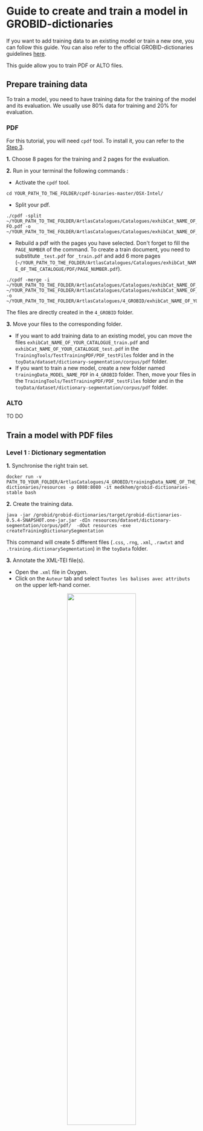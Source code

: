 # Guide to create and train a model in GROBID-dictionaries

If you want to add training data to an existing model or train a new one, you can follow this guide. You can also refer to the official GROBID-dictionaries guidelines [here](https://github.com/MedKhem/grobid-dictionaries/wiki).

This guide allow you to train PDF or ALTO files.

## Prepare training data

To train a model, you need to have training data for the training of the model and its evaluation. We usually use 80% data for training and 20% for evaluation. 
### PDF

For this tutorial, you will need `cpdf` tool. To install it, you can refer to the [Step 3](https://github.com/carolinecorbieres/ArtlasCatalogues/tree/master/3_ALTOtoPDF). 

**1.** Choose 8 pages for the training and 2 pages for the evaluation.

**2.** Run in your terminal the following commands : 

- Activate the `cpdf` tool.
```
cd YOUR_PATH_TO_THE_FOLDER/cpdf-binaries-master/OSX-Intel/
```

- Split your pdf. 
```
./cpdf -split ~/YOUR_PATH_TO_THE_FOLDER/ArtlasCatalogues/Catalogues/exhibCat_NAME_OF_THE_CATALOGUE/PDF/exhibCat_NAME_OF_THE_CATALOGUE-FO.pdf -o ~/YOUR_PATH_TO_THE_FOLDER/ArtlasCatalogues/Catalogues/exhibCat_NAME_OF_THE_CATALOGUE/PDF/%%%%.pdf
```

- Rebuild a pdf with the pages you have selected. Don't forget to fill the `PAGE_NUMBER` of the command. To create a train document, you need to substitute `_test.pdf` for `_train.pdf` and add 6 more pages (`~/YOUR_PATH_TO_THE_FOLDER/ArtlasCatalogues/Catalogues/exhibCat_NAME_OF_THE_CATALOGUE/PDF/PAGE_NUMBER.pdf`).
```
./cpdf -merge -i ~/YOUR_PATH_TO_THE_FOLDER/ArtlasCatalogues/Catalogues/exhibCat_NAME_OF_THE_CATALOGUE/PDF/PAGE_NUMBER.pdf ~/YOUR_PATH_TO_THE_FOLDER/ArtlasCatalogues/Catalogues/exhibCat_NAME_OF_THE_CATALOGUE/PDF/PAGE_NUMBER.pdf -o ~/YOUR_PATH_TO_THE_FOLDER/ArtlasCatalogues/4_GROBID/exhibCat_NAME_OF_YOUR_CATALOGUE_test.pdf
```
The files are directly created in the `4_GROBID` folder. 

**3.** Move your files to the corresponding folder.

- If you want to add training data to an existing model, you can move the files `exhibCat_NAME_OF_YOUR_CATALOGUE_train.pdf` and `exhibCat_NAME_OF_YOUR_CATALOGUE_test.pdf` in the `TrainingTools/TestTrainingPDF/PDF_testFiles` folder and in the `toyData/dataset/dictionary-segmentation/corpus/pdf` folder.
- If you want to train a new model, create a new folder named `trainingData_MODEL_NAME_PDF` in `4_GROBID` folder. Then, move your files in the `TrainingTools/TestTrainingPDF/PDF_testFiles` folder and in the `toyData/dataset/dictionary-segmentation/corpus/pdf` folder.

### ALTO

TO DO 

## Train a model with PDF files

### Level 1 : Dictionary segmentation

**1.** Synchronise the right train set.
``` 
docker run -v PATH_TO_YOUR_FOLDER/ArtlasCatalogues/4_GROBID/trainingData_NAME_OF_THE_DATASET/toyData:/grobid/grobid-dictionaries/resources -p 8080:8080 -it medkhem/grobid-dictionaries-stable bash
```

**2.** Create the training data.
```
java -jar /grobid/grobid-dictionaries/target/grobid-dictionaries-0.5.4-SNAPSHOT.one-jar.jar -dIn resources/dataset/dictionary-segmentation/corpus/pdf/  -dOut resources -exe createTrainingDictionarySegmentation
```

This command will create 5 different files (`.css`, `.rng`, `.xml`, `.rawtxt` and `.training.dictionarySegmentation`) in the `toyData` folder.

**3.** Annotate the XML-TEI file(s).

- Open the `.xml` file in Oxygen. 
- Click on the `Auteur` tab and select `Toutes les balises avec attributs` on the upper left-hand corner.

<p align="center"><img src="https://github.com/carolinecorbieres/ArtlasCatalogues/blob/master/images/GROBID-4.png" width="60%"></p>

- Then annotate the file with the `<headnote>`, `<body>` and `<footnote>` tags. Select the text you want to annotate, type `cmd + E` and choose the corresponding tag.

<p align="center"><img src="https://github.com/carolinecorbieres/ArtlasCatalogues/blob/master/images/GROBID-5.png" width="60%"></p>

**4.** Move the training files in the corresponding folder of the `dataset/dictionary-segmentation/corpus` folder.
- Move the `.xml` file in the `tei` folder.
- Move the `.css` and `.rng` files in the `css/rng` folder.
- Move the `.rawtxt` and `.training.dictionarySegmentation` files in the `raw` folder.

**5.** Move the evaluation files in the corresponding folder of the `dataset/dictionary-segmentation/evaluation` folder.
- Move the `.xml` file in the `tei` folder.
- Move the `.css` and `.rng` files in the `css/rng` folder.

**6.** Run the learning process
```
mvn generate-resources -P train_dictionary_segmentation -e
```

### Level 2 : Dictionary body segmentation

**1.** Create the training data.
```
java -jar /grobid/grobid-dictionaries/target/grobid-dictionaries-0.5.4-SNAPSHOT.one-jar.jar -dIn resources/dataset/dictionary-segmentation/corpus/pdf/  -dOut resources -exe createTrainingDictionaryBodySegmentation
```

This command will create 5 different files (`.css`, `.rng`, `.xml`, `.rawtxt` and `.dictionaryBodySegmentation`) in the `toyData` folder.

**2.** Annotate the XML-TEI file(s).

- Open the `.xml` file in Oxygen. 
- Click on the `Auteur` tab and select `Toutes les balises avec attributs` on the upper left-hand corner.
- Then annotate the file with the `<entry>` tag. Select the text you want to annotate, type `cmd + E` and choose the corresponding tag.

**IMAGE**

**3.** Move the training files in the corresponding folder of the `dataset/dictionary-body-segmentation/corpus` folder.
- Move the `.xml` file in the `tei` folder.
- Move the `.css` and `.rng` files in the `css/rng` folder.
- Move the `.rawtxt` and `.dictionaryBodySegmentation` files in the `raw` folder.

**4.** Move the evaluation files in the corresponding folder of the `dataset/dictionary-body-segmentation/evaluation` folder.
- Move the `.xml` file in the `tei` folder.
- Move the `.css` and `.rng` files in the `css/rng` folder.

**5.** Run the learning process
```
mvn generate-resources -P train_dictionary_body_segmentation -e
```

### Level 3 : Lexical entry

**1.** Create the training data.
```
java -jar /grobid/grobid-dictionaries/target/grobid-dictionaries-0.5.4-SNAPSHOT.one-jar.jar -dIn resources/dataset/dictionary-segmentation/corpus/pdf/  -dOut resources -exe createTrainingLexicalEntry
```

This command will create 5 different files (`.css`, `.rng`, `.xml`, `.rawtxt` and `.lexicalEntry`) in the `toyData` folder.

**2.** Annotate the XML-TEI file(s).

- Open the `.xml` file in Oxygen. 
- Click on the `Auteur` tab and select `Toutes les balises avec attributs` on the upper left-hand corner.
- Then annotate the file with the `<lemma>` and `<sense>` tags. Select the text you want to annotate, type `cmd + E` and choose the corresponding tag.

**IMAGE**

**3.** Move the training files in the corresponding folder of the `dataset/lexical-entry/corpus` folder.
- Move the `.xml` file in the `tei` folder.
- Move the `.css` and `.rng` files in the `css/rng` folder.
- Move the `.rawtxt` and `.lexicalEntry` files in the `raw` folder.

**4.** Move the evaluation files in the corresponding folder of the `dataset/lexical-entry/evaluation` folder.
- Move the `.xml` file in the `tei` folder.
- Move the `.css` and `.rng` files in the `css/rng` folder.

**5.** Run the learning process
```
mvn generate-resources -P train_lexicalEntries -e
```

### Level 4 : Form

**1.** Create the training data.
```
java -jar /grobid/grobid-dictionaries/target/grobid-dictionaries-0.5.4-SNAPSHOT.one-jar.jar -dIn resources/dataset/dictionary-segmentation/corpus/pdf/  -dOut resources -exe createTrainingForm
```

This command will create 5 different files (`.css`, `.rng`, `.xml`, `.rawtxt` and `.training.form`) in the `toyData` folder.

**2.** Annotate the XML-TEI file(s).

- Open the `.xml` file in Oxygen. 
- Click on the `Auteur` tab and select `Toutes les balises avec attributs` on the upper left-hand corner.
- Then annotate the file with the `<name>` and `<desc>` tags. Select the text you want to annotate, type `cmd + E` and choose the corresponding tag.

**IMAGE**

**3.** Move the training files in the corresponding folder of the `dataset/form/corpus` folder.
- Move the `.xml` file in the `tei` folder.
- Move the `.css` and `.rng` files in the `css/rng` folder.
- Move the `.rawtxt` and `.training.form` files in the `raw` folder.

**4.** Move the evaluation files in the corresponding folder of the `dataset/form/evaluation` folder.
- Move the `.xml` file in the `tei` folder.
- Move the `.css` and `.rng` files in the `css/rng` folder.

**5.** Run the learning process
```
mvn generate-resources -P train_form -e
```

### Level 5 : Sense

**1.** Create the training data.
```
java -jar /grobid/grobid-dictionaries/target/grobid-dictionaries-0.5.4-SNAPSHOT.one-jar.jar -dIn resources/dataset/dictionary-segmentation/corpus/pdf/  -dOut resources -exe createTrainingSense
```

This command will create 5 different files (`.css`, `.rng`, `.xml`, `.rawtxt` and `.training.sense`) in the `toyData` folder.

**2.** Annotate the XML-TEI file(s).

- Open the `.xml` file in Oxygen. 
- Click on the `Auteur` tab and select `Toutes les balises avec attributs` on the upper left-hand corner.
- Then annotate the file with the `<num>`, `<subSense>` and `<note>` tags. Select the text you want to annotate, type `cmd + E` and choose the corresponding tag.

**IMAGE**

**3.** Move the training files in the corresponding folder of the `dataset/sense/corpus` folder.
- Move the `.xml` file in the `tei` folder.
- Move the `.css` and `.rng` files in the `css/rng` folder.
- Move the `.rawtxt` and `.training.sense` files in the `raw` folder.

**4.** Move the evaluation files in the corresponding folder of the `dataset/sense/evaluation` folder.
- Move the `.xml` file in the `tei` folder.
- Move the `.css` and `.rng` files in the `css/rng` folder.

**5.** Run the learning process
```
mvn generate-resources -P train_sense -e
```

## Train a model with ALTO files

### Level 1 : Dictionary segmentation

**1.** Synchronise the right train set.
``` 
docker run -v PATH_TO_YOUR_FOLDER/ArtlasCatalogues/4_GROBID/trainingData_NAME_OF_THE_DATASET/toyData:/grobid/grobid-dictionaries/resources -p 8080:8080 -it medkhem/grobid-dictionaries-stable bash
```

**2.** Work with the ALTO version of GROBID-dictionaries.
```
mvn clean install -DskipTests
```

**3.** Create the training data.
```
java -jar /grobid/grobid-dictionaries/target/grobid-dictionaries-0.5.4-SNAPSHOT.one-jar.jar -dIn resources/dataset/dictionary-segmentation/corpus/alto/exhibCat_1913_Paris_SocieteArtistesIndependants_train/ -isALTO  -dOut resources -exe createTrainingDictionarySegmentation
```

This command will create 5 different files (`.css`, `.rng`, `.xml`, `.rawtxt` and `.training.dictionarySegmentation`) in the `toyData` folder.

**4.** Annotate the XML-TEI file(s).

- Open the `.xml` file in Oxygen. 
- Click on the `Auteur` tab and select `Toutes les balises avec attributs` on the upper left-hand corner.

<p align="center"><img src="https://github.com/carolinecorbieres/ArtlasCatalogues/blob/master/images/GROBID-4.png" width="60%"></p>

- Then annotate the file with the `<headnote>`, `<body>` and `<footnote>` tags. Select the text you want to annotate, type `cmd + E` and choose the corresponding tag.

<p align="center"><img src="https://github.com/carolinecorbieres/ArtlasCatalogues/blob/master/images/GROBID-5.png" width="60%"></p>

**5.** Move the training files in the corresponding folder of the `dataset/dictionary-segmentation/corpus` folder.
- Move the `.xml` file in the `tei` folder.
- Move the `.css` and `.rng` files in the `css/rng` folder.
- Move the `.rawtxt` and `.training.dictionarySegmentation` files in the `raw` folder.

**6.** Move the evaluation files in the corresponding folder of the `dataset/dictionary-segmentation/evaluation` folder.
- Move the `.xml` file in the `tei` folder.
- Move the `.css` and `.rng` files in the `css/rng` folder.

**7.** Run the learning process
```
mvn generate-resources -P train_dictionary_segmentation -e
```

### Level 2 : Dictionary body segmentation

**1.** Create the training data.
```
java -jar /grobid/grobid-dictionaries/target/grobid-dictionaries-0.5.4-SNAPSHOT.one-jar.jar -dIn resources/dataset/dictionary-segmentation/corpus/alto/exhibCat_1913_Paris_SocieteArtistesIndependants_test/ -isALTO  -dOut resources -exe createTrainingDictionaryBodySegmentation
```

This command will create 5 different files (`.css`, `.rng`, `.xml`, `.rawtxt` and `.dictionaryBodySegmentation`) in the `toyData` folder.

**2.** Annotate the XML-TEI file(s).

- Open the `.xml` file in Oxygen. 
- Click on the `Auteur` tab and select `Toutes les balises avec attributs` on the upper left-hand corner.
- Then annotate the file with the `<entry>` tag. Select the text you want to annotate, type `cmd + E` and choose the corresponding tag.

**IMAGE**

**3.** Move the training files in the corresponding folder of the `dataset/dictionary-body-segmentation/corpus` folder.
- Move the `.xml` file in the `tei` folder.
- Move the `.css` and `.rng` files in the `css/rng` folder.
- Move the `.rawtxt` and `.dictionaryBodySegmentation` files in the `raw` folder.

**4.** Move the evaluation files in the corresponding folder of the `dataset/dictionary-body-segmentation/evaluation` folder.
- Move the `.xml` file in the `tei` folder.
- Move the `.css` and `.rng` files in the `css/rng` folder.

**5.** Run the learning process
```
mvn generate-resources -P train_dictionary_body_segmentation -e
```

### Level 3 : Lexical entry

**1.** Create the training data.
```
java -jar /grobid/grobid-dictionaries/target/grobid-dictionaries-0.5.4-SNAPSHOT.one-jar.jar -dIn resources/dataset/dictionary-segmentation/corpus/alto/exhibCat_1913_Paris_SocieteArtistesIndependants_train/ -isALTO  -dOut resources -exe createTrainingLexicalEntry
```

This command will create 5 different files (`.css`, `.rng`, `.xml`, `.rawtxt` and `.lexicalEntry`) in the `toyData` folder.

**2.** Annotate the XML-TEI file(s).

- Open the `.xml` file in Oxygen. 
- Click on the `Auteur` tab and select `Toutes les balises avec attributs` on the upper left-hand corner.
- Then annotate the file with the `<lemma>` and `<sense>` tags. Select the text you want to annotate, type `cmd + E` and choose the corresponding tag.

**IMAGE**

**3.** Move the training files in the corresponding folder of the `dataset/lexical-entry/corpus` folder.
- Move the `.xml` file in the `tei` folder.
- Move the `.css` and `.rng` files in the `css/rng` folder.
- Move the `.rawtxt` and `.lexicalEntry` files in the `raw` folder.

**4.** Move the evaluation files in the corresponding folder of the `dataset/lexical-entry/evaluation` folder.
- Move the `.xml` file in the `tei` folder.
- Move the `.css` and `.rng` files in the `css/rng` folder.

**5.** Run the learning process
```
mvn generate-resources -P train_lexicalEntries -e
```

### Level 4 : Form

**1.** Create the training data.
```
java -jar /grobid/grobid-dictionaries/target/grobid-dictionaries-0.5.4-SNAPSHOT.one-jar.jar -dIn resources/dataset/dictionary-segmentation/corpus/alto/exhibCat_1913_Paris_SocieteArtistesIndependants_train/ -isALTO  -dOut resources -exe createTrainingForm
```

This command will create 5 different files (`.css`, `.rng`, `.xml`, `.rawtxt` and `.training.form`) in the `toyData` folder.

**2.** Annotate the XML-TEI file(s).

- Open the `.xml` file in Oxygen. 
- Click on the `Auteur` tab and select `Toutes les balises avec attributs` on the upper left-hand corner.
- Then annotate the file with the `<name>` and `<desc>` tags. Select the text you want to annotate, type `cmd + E` and choose the corresponding tag.

**IMAGE**

**3.** Move the training files in the corresponding folder of the `dataset/form/corpus` folder.
- Move the `.xml` file in the `tei` folder.
- Move the `.css` and `.rng` files in the `css/rng` folder.
- Move the `.rawtxt` and `.training.form` files in the `raw` folder.

**4.** Move the evaluation files in the corresponding folder of the `dataset/form/evaluation` folder.
- Move the `.xml` file in the `tei` folder.
- Move the `.css` and `.rng` files in the `css/rng` folder.

**5.** Run the learning process
```
mvn generate-resources -P train_form -e
```

### Level 5 : Sense

**1.** Create the training data.
```
java -jar /grobid/grobid-dictionaries/target/grobid-dictionaries-0.5.4-SNAPSHOT.one-jar.jar -dIn resources/dataset/dictionary-segmentation/corpus/alto/exhibCat_1913_Paris_SocieteArtistesIndependants_train/ -isALTO  -dOut resources -exe createTrainingSense
```

This command will create 5 different files (`.css`, `.rng`, `.xml`, `.rawtxt` and `.training.sense`) in the `toyData` folder.

**2.** Annotate the XML-TEI file(s).

- Open the `.xml` file in Oxygen. 
- Click on the `Auteur` tab and select `Toutes les balises avec attributs` on the upper left-hand corner.
- Then annotate the file with the `<num>`, `<subSense>` and `<note>` tags. Select the text you want to annotate, type `cmd + E` and choose the corresponding tag.

**IMAGE**

**3.** Move the training files in the corresponding folder of the `dataset/sense/corpus` folder.
- Move the `.xml` file in the `tei` folder.
- Move the `.css` and `.rng` files in the `css/rng` folder.
- Move the `.rawtxt` and `.training.sense` files in the `raw` folder.

**4.** Move the evaluation files in the corresponding folder of the `dataset/sense/evaluation` folder.
- Move the `.xml` file in the `tei` folder.
- Move the `.css` and `.rng` files in the `css/rng` folder.

**5.** Run the learning process
```
mvn generate-resources -P train_sense -e
```
